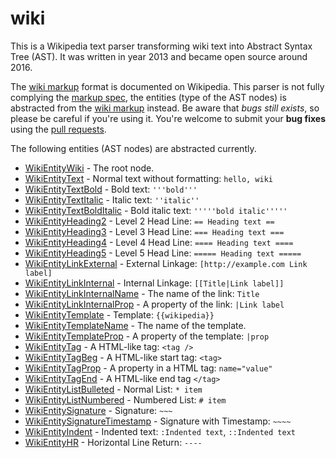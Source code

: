 # wiki

This is a Wikipedia text parser transforming wiki text into Abstract Syntax Tree
(AST). It was written in year 2013 and became open source around 2016.

The [wiki markup](https://en.wikipedia.org/wiki/Help:Wiki_markup) format is 
documented on Wikipedia. This parser is not fully complying the 
[markup spec](https://www.mediawiki.org/wiki/Markup_spec), the entities (type of
the AST nodes) is abstracted from the [wiki markup](https://en.wikipedia.org/wiki/Help:Wiki_markup)
instead. Be aware that *bugs still exists*, so please be careful if you're using
it. You're welcome to submit your **bug fixes** using the 
[pull requests](https://help.github.com/articles/using-pull-requests/).

The following entities (AST nodes) are abstracted currently.

* [WikiEntityWiki]() - The root node.
* [WikiEntityText]() - Normal text without formatting: `hello, wiki`
* [WikiEntityTextBold]() - Bold text: `'''bold'''`
* [WikiEntityTextItalic]() - Italic text: `''italic''`
* [WikiEntityTextBoldItalic]() - Bold italic text: `'''''bold italic'''''`
* [WikiEntityHeading2]() - Level 2 Head Line: `== Heading text ==`
* [WikiEntityHeading3]() - Level 3 Head Line: `=== Heading text ===`
* [WikiEntityHeading4]() - Level 4 Head Line: `==== Heading text ====`
* [WikiEntityHeading5]() - Level 5 Head Line: `===== Heading text =====`
* [WikiEntityLinkExternal]() - External Linkage: `[http://example.com Link label]`
* [WikiEntityLinkInternal]() - Internal Linkage: `[[Title|Link label]]`
* [WikiEntityLinkInternalName]() - The name of the link: `Title`
* [WikiEntityLinkInternalProp]() - A property of the link: `|Link label`
* [WikiEntityTemplate]() - Template: `{{wikipedia}}`
* [WikiEntityTemplateName]() - The name of the template.
* [WikiEntityTemplateProp]() - A property of the template: `|prop`
* [WikiEntityTag]() - A HTML-like tag: `<tag />`
* [WikiEntityTagBeg]() - A HTML-like start tag: `<tag>`
* [WikiEntityTagProp]() - A property in a HTML tag: `name="value"`
* [WikiEntityTagEnd]() - A HTML-like end tag `</tag>`
* [WikiEntityListBulleted]() - Normal List: `* item`
* [WikiEntityListNumbered]() - Numbered List: `# item`
* [WikiEntitySignature]() - Signature: `~~~`
* [WikiEntitySignatureTimestamp]() - Signature with Timestamp: `~~~~`
* [WikiEntityIndent]() - Indented text: `:Indented text`, `::Indented text`
* [WikiEntityHR]() - Horizontal Line Return: `----`
